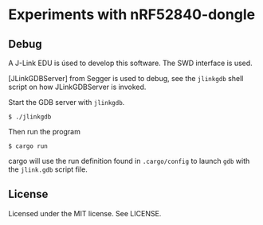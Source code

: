 # Experiments with nRF52840-dongle

## Debug

A J-Link EDU is úsed to develop this software. The SWD interface is used.

[JLinkGDBServer] from Segger is used to debug, see the `jlinkgdb` shell script
on how JLinkGDBServer is invoked.

Start the GDB server with `jlinkgdb`.

```
$ ./jlinkgdb
```

Then run the program

```
$ cargo run
```

cargo will use the run definition found in `.cargo/config` to launch `gdb` with
the `jlink.gdb` script file.

## License

Licensed under the MIT license. See LICENSE.
